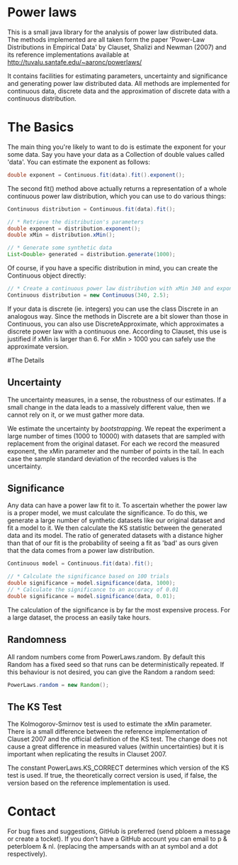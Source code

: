 Power laws
=========

This is a small java library for the analysis of power law distributed data. The
methods implemented are all taken form the paper 'Power-Law Distributions in 
Empirical Data' by Clauset, Shalizi and Newman (2007) and its reference 
implementations available at http://tuvalu.santafe.edu/~aaronc/powerlaws/

It contains facilities for estimating parameters, uncertainty and significance 
and generating power law distributed data. All methods are implemented for 
continuous data, discrete data and the approximation of discrete data with a 
continuous distribution.

# The Basics

The main thing you're likely to want to do is estimate the exponent for your 
some data. Say you have your data as a Collection of double values called 'data'.
You can estimate the exponent as follows:

```java
double exponent = Continuous.fit(data).fit().exponent();
```

The second fit() method above actually returns a representation of a whole 
continuous power law distribution, which you can use to do various things:

```java
Continuous distribution = Continuous.fit(data).fit();

// * Retrieve the distribution's parameters
double exponent = distribution.exponent();
double xMin = distribution.xMin();

// * Generate some synthetic data
List<Double> generated = distribution.generate(1000);
```

Of course, if you have a specific distribution in mind, you can create the 
Continuous object directly:
 
 ```java
 // * Create a continuous power law distribution with xMin 340 and exponent 2.5 
 Continuous distribution = new Continuous(340, 2.5);
 ```

If your data is discrete (ie. integers) you can use the class Discrete in an 
analogous way. Since the methods in Discrete are a bit slower than those in 
Continuous, you can also use DiscreteApproximate, which approximates a discrete
power law with a continuous one. According to Clauset, this use is justified if
xMin is larger than 6. For xMin > 1000 you can safely use the approximate 
version.   

#The Details

## Uncertainty

The uncertainty measures, in a sense, the robustness of our estimates. If a 
small change in the data leads to a massively different value, then we cannot 
rely on it, or we must gather more data.

We estimate the uncertainty by _bootstrapping_. We repeat the experiment a large 
number of times (1000 to 10000) with datasets that are sampled with replacement
from the original dataset. For each we record the measured exponent, the xMin 
parameter and the number of points in the tail. In each case the sample standard 
deviation of the recorded values is the uncertainty.

## Significance

Any data can have a power law fit to it. To ascertain whether the power law is
a proper model, we must calculate the significance. To do this, we generate 
a large number of synthetic datasets like our original dataset and fit a model
to it. We then calculate the KS statistic between the generated data and its 
model. The ratio of generated datasets with a distance higher than that of our 
fit is the probability of seeing a fit as 'bad' as ours given that the data comes
from a power law distribution.

```java
Continuous model = Continuous.fit(data).fit();

// * Calculate the significance based on 100 trials
double significance = model.significance(data, 1000);
// * Calculate the significance to an accuracy of 0.01
double significance = model.significance(data, 0.01);
```

The calculation of the significance is by far the most expensive process. For a 
large dataset, the process an easily take hours.

## Randomness

All random numbers come from PowerLaws.random. By default this Random has a 
fixed seed so that runs can be deterministically repeated. If this behaviour
is not desired, you can give the Random a random seed:
```java
PowerLaws.random = new Random();
```

## The KS Test

The Kolmogorov-Smirnov test is used to estimate the xMin parameter. There is a
small difference between the reference implementation of Clauset 2007 and the 
official definition of the KS test. The change does not cause a great difference 
in measured values (within uncertainties) but it is important when replicating 
the results in Clauset 2007. 

The constant PowerLaws.KS_CORRECT determines which version of the KS test is 
used. If true, the theoretically correct version is used, if false, the version 
based on the reference implementation is used.

# Contact

For bug fixes and suggestions, GitHub is preferred (send pbloem a message or 
create a tocket). If you don't have a GitHub account you can email to 
p & peterbloem & nl. (replacing the ampersands with an at symbol and a dot 
respectively).



  